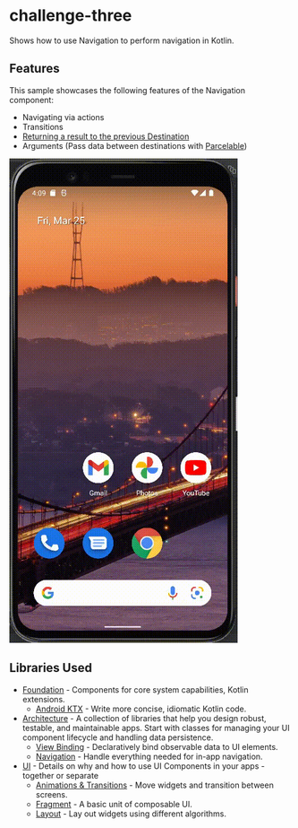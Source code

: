 challenge-three
===============

Shows how to use Navigation to perform navigation in Kotlin.

Features
--------

This sample showcases the following features of the Navigation component:

 * Navigating via actions
 * Transitions
 * [Returning a result to the previous Destination][11]
 * Arguments (Pass data between destinations with [Parcelable][10])

![](https://github.com/ahmadso120/challenge-three/blob/master/screenshot/challenge-3-sample.gif?raw=true)

Libraries Used
--------------
* [Foundation][0] - Components for core system capabilities, Kotlin extensions.
  * [Android KTX][1] - Write more concise, idiomatic Kotlin code.
* [Architecture][3] - A collection of libraries that help you design robust, testable, and
  maintainable apps. Start with classes for managing your UI component lifecycle and handling data
  persistence.
  * [View Binding][4] - Declaratively bind observable data to UI elements.
  * [Navigation][5] - Handle everything needed for in-app navigation.
* [UI][6] - Details on why and how to use UI Components in your apps - together or separate
  * [Animations & Transitions][7] - Move widgets and transition between screens.
  * [Fragment][8] - A basic unit of composable UI.
  * [Layout][9] - Lay out widgets using different algorithms.

[0]: https://developer.android.com/jetpack/components
[1]: https://developer.android.com/kotlin/ktx
[3]: https://developer.android.com/jetpack/arch/
[4]: https://developer.android.com/topic/libraries/view-binding
[5]: https://developer.android.com/topic/libraries/architecture/navigation/
[6]: https://developer.android.com/guide/topics/ui
[7]: https://developer.android.com/training/animation/
[8]: https://developer.android.com/guide/components/fragments
[9]: https://developer.android.com/guide/topics/ui/declaring-layout
[10]: https://developer.android.com/kotlin/parcelize
[11]: https://developer.android.com/guide/navigation/navigation-programmatic#returning_a_result
